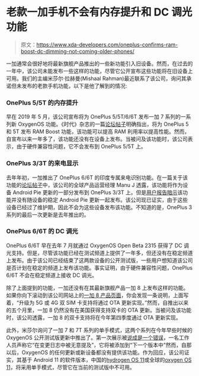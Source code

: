 # 老款一加手机不会有内存提升和 DC 调光功能

> 原文：<https://www.xda-developers.com/oneplus-confirms-ram-boost-dc-dimming-not-coming-older-phones/>

一加通常会很好地将最新旗舰产品推出的一些新功能引入旧设备。然而，在过去的一年中，该公司未能发布一些这样的功能，尽管它公开宣布这些功能将在旧设备上可用。我们的主编米莎尔·拉赫曼(Mishaal Rahman)最近联系了该公司，询问其承诺但未发布的老款手机功能，以下是他了解到的情况:

### OnePlus 5/5T 的内存提升

早在 2019 年 5 月，该公司宣布将为 OnePlus 5/5T/6/6T 发布一加 7 系列的一系列新 OxygenOS 功能。《时代》杂志的一篇[论坛帖子](https://forums.oneplus.com/threads/oneplus-7-series-oxygen-os-features-heading-to-oneplus-5-5t-6-6t.1037976/)明确指出，将为 OnePlus 5 和 5T 发布 RAM Boost 功能，该功能可以提高 RAM 利用率以提高性能。然而，自宣布以来一年多了，该功能还没有在设备上发布。当被问及该功能时，该公司表示，由于硬件兼容性问题，它不会发布到 OnePlus 5/5T 上。

### OnePlus 3/3T 的来电显示

去年年初，一加推出了 OnePlus 6/6T 的印度专属来电识别功能。在一篇关于该功能的[论坛帖子](https://forums.oneplus.com/threads/caller-identification-open-beta-version-launched-in-india.979676/page-3#post-19780998)中，该公司的全球产品运营经理 Manu J 透露，该功能将作为设备 Android Pie 更新的一部分发布到 OnePlus 3/3T 上。但是[用户报告暗示](https://forums.oneplus.com/threads/caller-identification-open-beta-version-launched-in-india.979676/page-18#post-20458695)该功能并没有随设备的稳定 Android Pie 更新一起发布。该公司现已证实，由于这些设备已经过了维护期，因此不会为这些设备发布该功能。不知道的是，OnePlus 3 系列的最后一次更新是去年推出的。

### OnePlus 6/6T 的 DC 调光

OnePlus 6/6T 早在去年 7 月就通过 OxygenOS Open Beta 2315 获得了 DC 调光支持。但是，尽管该功能已经在测试频道上提供了一年多，但还没有在稳定频道上发布。由于该公司已经结束了这两款设备的公开测试版，一些用户想知道该公司是否计划在稳定的频道上发布该功能。事实证明，由于硬件兼容性问题，OnePlus 6/6T 不会在稳定频道上接收 DC 调光。

除了上面提到的功能，一加还没有在其最新旗舰产品一加 8 上发布这样的功能。如果你向下滚动到该公司网站上的[一加 8 产品页面](https://onepluscom.pxf.io/c/2233363/916678/12532?subId1=UUxdaUeUpU29451&subId2=exda&u=https%3A%2F%2Fwww.oneplus.com%2F8)，你会发现一条说明，上面写着，“升级为 5G 或 4G 双 SIM 卡支持将通过 OTA 更新实现。”然而，自推出以来的五个月里，一加 8 仍然没有在美国获得支持双卡的 OTA 更新。当被问及该功能时，该公司透露，一加 8 的双卡支持将在今年第四季度通过 OTA 更新实现。

此外，米莎尔询问了一加 7 和 7T 系列的单手模式，这两个系列在今年早些时候的 OxygenOS 公开测试版更新中推出了。第一次展示被[说成是一个错误](https://forums.oneplus.com/threads/survey-inside-oxygen-os-open-beta-5-for-the-oneplus-7t-and-oneplus-7t-pro.1238430/page-2#post-21712211)，一名工作人员声称它“在变更日志中被无意提及”，它将被添加到“下一个版本中”然而，自那以后，OxygenOS 的任何更新或新设备都没有提供该功能。作为回应，该公司证实，其基于 Android 11 的软件版本，中国的[hydrogen OS 11](https://www.xda-developers.com/oneplus-hydrogenos-11-comes-with-redesigned-weather-app-always-on-display-and-more/)或全球的[oxygen OS 11](https://www.xda-developers.com/oxygenos-11-beta-oneplus-8-pro-android-11-update-hands-on/)，将采用单手模式，尽管它在当前的测试版中不可用。